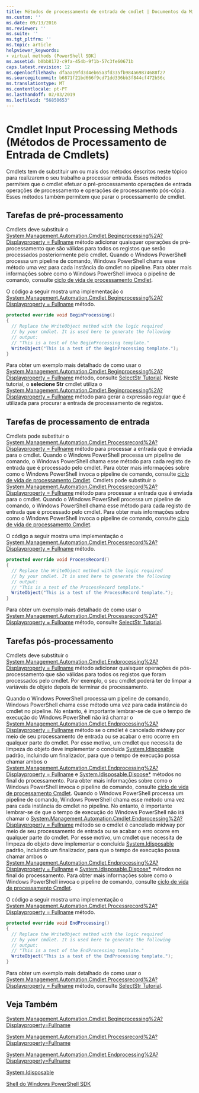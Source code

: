 ```yaml
---
title: Métodos de processamento de entrada de cmdlet | Documentos da Microsoft
ms.custom: ''
ms.date: 09/13/2016
ms.reviewer: ''
ms.suite: ''
ms.tgt_pltfrm: ''
ms.topic: article
helpviewer_keywords:
- virtual methods (PowerShell SDK]
ms.assetid: b0bb8172-c9fa-454b-9f1b-57c3fe60671b
caps.latest.revision: 12
ms.openlocfilehash: dfaaa19fd3d4eb65a3fd335fb984a69874688f27
ms.sourcegitcommit: b6871f21bd666f9cd71dd336bb3f844cf472b56c
ms.translationtype: MT
ms.contentlocale: pt-PT
ms.lasthandoff: 02/03/2019
ms.locfileid: "56850653"
---
```

# <a name="cmdlet-input-processing-methods"></a>Cmdlet Input Processing Methods (Métodos de Processamento de Entrada de Cmdlets)

Cmdlets tem de substituir um ou mais dos métodos descritos neste tópico para realizarem o seu trabalho a processar entrada. Esses métodos permitem que o cmdlet efetuar o pré-processamento operações de entrada operações de processamento e operações de processamento pós-cópia. Esses métodos também permitem que parar o processamento de cmdlet.

## <a name="pre-processing-tasks"></a>Tarefas de pré-processamento

Cmdlets deve substituir o [System.Management.Automation.Cmdlet.Beginprocessing%2A? Displayproperty = Fullname](/dotnet/api/system.management.automation.cmdlet.beginprocessing?view=powershellsdk-1.1.0) método adicionar quaisquer operações de pré-processamento que são válidas para todos os registos que serão processados posteriormente pelo cmdlet. Quando o Windows PowerShell processa um pipeline de comando, Windows PowerShell chama esse método uma vez para cada instância do cmdlet no pipeline. Para obter mais informações sobre como o Windows PowerShell invoca o pipeline de comando, consulte [ciclo de vida de processamento Cmdlet](https://msdn.microsoft.com/en-us/3202f55c-314d-4ac3-ad78-4c7ca72253c5).

O código a seguir mostra uma implementação o [System.Management.Automation.Cmdlet.Beginprocessing%2A? Displayproperty = Fullname](/dotnet/api/system.management.automation.cmdlet.beginprocessing?view=powershellsdk-1.1.0) método.

```csharp
protected override void BeginProcessing()
{
  // Replace the WriteObject method with the logic required
  // by your cmdlet. It is used here to generate the following
  // output:
  // "This is a test of the BeginProcessing template."
  WriteObject("This is a test of the BeginProcessing template.");
}
```

Para obter um exemplo mais detalhado de como usar o [System.Management.Automation.Cmdlet.Beginprocessing%2A? Displayproperty = Fullname](/dotnet/api/system.management.automation.cmdlet.beginprocessing?view=powershellsdk-1.1.0) método, consulte [SelectStr Tutorial](./selectstr-tutorial.md). Neste tutorial, o **selecione Str** cmdlet utiliza o [System.Management.Automation.Cmdlet.Beginprocessing%2A? Displayproperty = Fullname](/dotnet/api/system.management.automation.cmdlet.beginprocessing?view=powershellsdk-1.1.0) método para gerar a expressão regular que é utilizada para procurar a entrada de processamento de registos.

## <a name="input-processing-tasks"></a>Tarefas de processamento de entrada

Cmdlets pode substituir o [System.Management.Automation.Cmdlet.Processrecord%2A? Displayproperty = Fullname](/dotnet/api/system.management.automation.cmdlet.processrecord?view=powershellsdk-1.1.0) método para processar a entrada que é enviada para o cmdlet. Quando o Windows PowerShell processa um pipeline de comando, o Windows PowerShell chama esse método para cada registo de entrada que é processado pelo cmdlet. Para obter mais informações sobre como o Windows PowerShell invoca o pipeline de comando, consulte [ciclo de vida de processamento Cmdlet](https://msdn.microsoft.com/en-us/3202f55c-314d-4ac3-ad78-4c7ca72253c5).
Cmdlets pode substituir o [System.Management.Automation.Cmdlet.Processrecord%2A? Displayproperty = Fullname](/dotnet/api/system.management.automation.cmdlet.processrecord?view=powershellsdk-1.1.0) método para processar a entrada que é enviada para o cmdlet. Quando o Windows PowerShell processa um pipeline de comando, o Windows PowerShell chama esse método para cada registo de entrada que é processado pelo cmdlet. Para obter mais informações sobre como o Windows PowerShell invoca o pipeline de comando, consulte [ciclo de vida de processamento Cmdlet](https://msdn.microsoft.com/en-us/3202f55c-314d-4ac3-ad78-4c7ca72253c5).

O código a seguir mostra uma implementação o [System.Management.Automation.Cmdlet.Processrecord%2A? Displayproperty = Fullname](/dotnet/api/system.management.automation.cmdlet.processrecord?view=powershellsdk-1.1.0) método.

```csharp
protected override void ProcessRecord()
{
  // Replace the WriteObject method with the logic required
  // by your cmdlet. It is used here to generate the following
  // output:
  // "This is a test of the ProcessRecord template."
  WriteObject("This is a test of the ProcessRecord template.");
}
```

Para obter um exemplo mais detalhado de como usar o [System.Management.Automation.Cmdlet.Processrecord%2A? Displayproperty = Fullname](/dotnet/api/system.management.automation.cmdlet.processrecord?view=powershellsdk-1.1.0) método, consulte [SelectStr Tutorial](./selectstr-tutorial.md).

## <a name="post-processing-tasks"></a>Tarefas pós-processamento

Cmdlets deve substituir o [System.Management.Automation.Cmdlet.Endprocessing%2A? Displayproperty = Fullname](/dotnet/api/system.management.automation.cmdlet.endprocessing?view=powershellsdk-1.1.0) método adicionar quaisquer operações de pós-processamento que são válidas para todos os registos que foram processados pelo cmdlet. Por exemplo, o seu cmdlet poderá ter de limpar a variáveis de objeto depois de terminar de processamento.

Quando o Windows PowerShell processa um pipeline de comando, Windows PowerShell chama esse método uma vez para cada instância do cmdlet no pipeline. No entanto, é importante lembrar-se de que o tempo de execução do Windows PowerShell não irá chamar o [System.Management.Automation.Cmdlet.Endprocessing%2A? Displayproperty = Fullname](/dotnet/api/system.management.automation.cmdlet.endprocessing?view=powershellsdk-1.1.0) método se o cmdlet é cancelado midway por meio de seu processamento de entrada ou se acabar o erro ocorre em qualquer parte do cmdlet. Por esse motivo, um cmdlet que necessita de limpeza do objeto deve implementar o concluída [System.Idisposable](/dotnet/api/System.IDisposable) padrão, incluindo um finalizador, para que o tempo de execução possa chamar ambos o [ System.Management.Automation.Cmdlet.Endprocessing%2A? Displayproperty = Fullname](/dotnet/api/system.management.automation.cmdlet.endprocessing?view=powershellsdk-1.1.0) e [System.Idisposable.Dispose*](/dotnet/api/System.IDisposable.Dispose) métodos no final do processamento. Para obter mais informações sobre como o Windows PowerShell invoca o pipeline de comando, consulte [ciclo de vida de processamento Cmdlet](https://msdn.microsoft.com/en-us/3202f55c-314d-4ac3-ad78-4c7ca72253c5).
Quando o Windows PowerShell processa um pipeline de comando, Windows PowerShell chama esse método uma vez para cada instância do cmdlet no pipeline. No entanto, é importante lembrar-se de que o tempo de execução do Windows PowerShell não irá chamar o [System.Management.Automation.Cmdlet.Endprocessing%2A? Displayproperty = Fullname](/dotnet/api/system.management.automation.cmdlet.endprocessing?view=powershellsdk-1.1.0) método se o cmdlet é cancelado midway por meio de seu processamento de entrada ou se acabar o erro ocorre em qualquer parte do cmdlet. Por esse motivo, um cmdlet que necessita de limpeza do objeto deve implementar o concluída [System.Idisposable](/dotnet/api/System.IDisposable) padrão, incluindo um finalizador, para que o tempo de execução possa chamar ambos o [ System.Management.Automation.Cmdlet.Endprocessing%2A? Displayproperty = Fullname](/dotnet/api/system.management.automation.cmdlet.endprocessing?view=powershellsdk-1.1.0) e [System.Idisposable.Dispose*](/dotnet/api/System.IDisposable.Dispose) métodos no final do processamento. Para obter mais informações sobre como o Windows PowerShell invoca o pipeline de comando, consulte [ciclo de vida de processamento Cmdlet](https://msdn.microsoft.com/en-us/3202f55c-314d-4ac3-ad78-4c7ca72253c5).

O código a seguir mostra uma implementação o [System.Management.Automation.Cmdlet.Processrecord%2A? Displayproperty = Fullname](/dotnet/api/system.management.automation.cmdlet.processrecord?view=powershellsdk-1.1.0) método.

```csharp
protected override void EndProcessing()
{
  // Replace the WriteObject method with the logic required
  // by your cmdlet. It is used here to generate the following
  // output:
  // "This is a test of the EndProcessing template."
  WriteObject("This is a test of the EndProcessing template.");
}
```

Para obter um exemplo mais detalhado de como usar o [System.Management.Automation.Cmdlet.Processrecord%2A? Displayproperty = Fullname](/dotnet/api/system.management.automation.cmdlet.processrecord?view=powershellsdk-1.1.0) método, consulte [SelectStr Tutorial](./selectstr-tutorial.md).

## <a name="see-also"></a>Veja Também

[System.Management.Automation.Cmdlet.Beginprocessing%2A?Displayproperty=Fullname](/dotnet/api/system.management.automation.cmdlet.beginprocessing?view=powershellsdk-1.1.0)

[System.Management.Automation.Cmdlet.Processrecord%2A?Displayproperty=Fullname](/dotnet/api/system.management.automation.cmdlet.processrecord?view=powershellsdk-1.1.0)

[System.Management.Automation.Cmdlet.Endprocessing%2A?Displayproperty=Fullname](/dotnet/api/system.management.automation.cmdlet.endprocessing?view=powershellsdk-1.1.0)

[System.Idisposable](/dotnet/api/System.IDisposable)

[Shell do Windows PowerShell SDK](../windows-powershell-reference.md)
